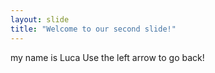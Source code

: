 ```yaml
---
layout: slide
title: "Welcome to our second slide!"
---
```

my name is Luca
Use the left arrow to go back!
